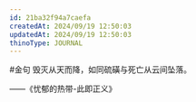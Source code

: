 ```yaml
---
id: 21ba32f94a7caefa
createdAt: 2024/09/19 12:50:03
updatedAt: 2024/09/19 12:50:03
thinoType: JOURNAL
---
```

#金句 毁灭从天而降，如同硫磺与死亡从云间坠落。

——《忧郁的热带-此即正义》